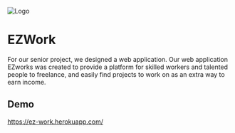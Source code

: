 ![Logo](https://i.imgur.com/uN8wyfM.png)


# EZWork

For our senior project, we designed a web application. Our web application EZworks was created to provide a platform for skilled workers and talented people to freelance, and easily find projects to work on as an extra way to earn income.


## Demo

https://ez-work.herokuapp.com/
